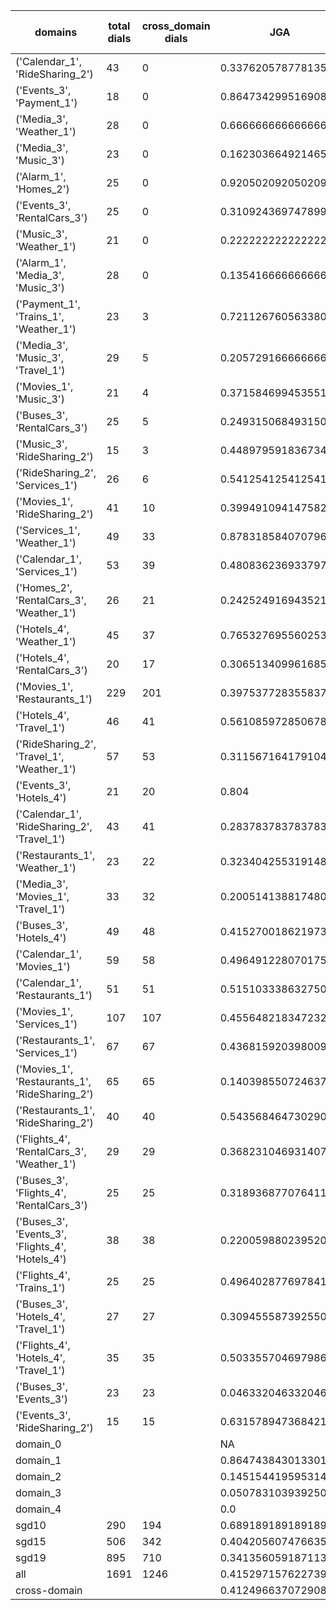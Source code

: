 | domains                                          |   total dials |   cross_domain dials | JGA                 | RSA                 | TA                  | CDTA                 |   total turns |   cross-domain turns |
|--------------------------------------------------|---------------|----------------------|---------------------|---------------------|---------------------|----------------------|---------------|----------------------|
| ('Calendar_1', 'RideSharing_2')                  |            43 |                    0 | 0.33762057877813506 | 0.5946449456975768  | 0.6945337620578779  | NA                   |           311 |                    0 |
| ('Events_3', 'Payment_1')                        |            18 |                    0 | 0.8647342995169082  | 0.9651411821009812  | 0.927536231884058   | NA                   |           207 |                    0 |
| ('Media_3', 'Weather_1')                         |            28 |                    0 | 0.6666666666666666  | 0.8697207678883069  | 0.8529411764705882  | NA                   |           204 |                    0 |
| ('Media_3', 'Music_3')                           |            23 |                    0 | 0.16230366492146597 | 0.3421521681298216  | 0.47643979057591623 | NA                   |           191 |                    0 |
| ('Alarm_1', 'Homes_2')                           |            25 |                    0 | 0.9205020920502092  | 0.9796992481203011  | 0.9581589958158996  | NA                   |           239 |                    0 |
| ('Events_3', 'RentalCars_3')                     |            25 |                    0 | 0.31092436974789917 | 0.5924501308144622  | 0.5658263305322129  | NA                   |           357 |                    0 |
| ('Music_3', 'Weather_1')                         |            21 |                    0 | 0.2222222222222222  | 0.6588591878469174  | 0.5906432748538012  | NA                   |           171 |                    0 |
| ('Alarm_1', 'Media_3', 'Music_3')                |            28 |                    0 | 0.13541666666666666 | 0.34500858801231993 | 0.4861111111111111  | NA                   |           288 |                    0 |
| ('Payment_1', 'Trains_1', 'Weather_1')           |            23 |                    3 | 0.7211267605633803  | 0.942885983355192   | 0.8169014084507042  | 1.0                  |           355 |                    3 |
| ('Media_3', 'Music_3', 'Travel_1')               |            29 |                    5 | 0.20572916666666666 | 0.3614195296075409  | 0.5234375           | 0.0                  |           384 |                    5 |
| ('Movies_1', 'Music_3')                          |            21 |                    4 | 0.37158469945355194 | 0.5740431822328379  | 0.6229508196721312  | 0.0                  |           183 |                    4 |
| ('Buses_3', 'RentalCars_3')                      |            25 |                    5 | 0.2493150684931507  | 0.6174360027759469  | 0.4602739726027397  | 0.0                  |           365 |                    5 |
| ('Music_3', 'RideSharing_2')                     |            15 |                    3 | 0.4489795918367347  | 0.7340425531914894  | 0.7278911564625851  | 0.0                  |           147 |                    3 |
| ('RideSharing_2', 'Services_1')                  |            26 |                    6 | 0.5412541254125413  | 0.809214862415555   | 0.7920792079207921  | 0.0                  |           303 |                    6 |
| ('Movies_1', 'RideSharing_2')                    |            41 |                   10 | 0.3994910941475827  | 0.671060547875066   | 0.7022900763358778  | 0.0                  |           393 |                   10 |
| ('Services_1', 'Weather_1')                      |            49 |                   33 | 0.8783185840707964  | 0.9736250838363515  | 0.9535398230088495  | 0.9791666666666666   |           452 |                   48 |
| ('Calendar_1', 'Services_1')                     |            53 |                   39 | 0.4808362369337979  | 0.7475492761207059  | 0.7735191637630662  | 0.16326530612244897  |           574 |                   49 |
| ('Homes_2', 'RentalCars_3', 'Weather_1')         |            26 |                   21 | 0.2425249169435216  | 0.547154216154216   | 0.44518272425249167 | 0.0                  |           301 |                   22 |
| ('Hotels_4', 'Weather_1')                        |            45 |                   37 | 0.7653276955602537  | 0.9507475907029482  | 0.9175475687103594  | 0.918918918918919    |           473 |                   37 |
| ('Hotels_4', 'RentalCars_3')                     |            20 |                   17 | 0.3065134099616858  | 0.5685849575233738  | 0.42528735632183906 | 0.17647058823529413  |           261 |                   17 |
| ('Movies_1', 'Restaurants_1')                    |           229 |                  201 | 0.39753772835583795 | 0.6394016561031175  | 0.5897537728355838  | 0.0                  |          2518 |                  269 |
| ('Hotels_4', 'Travel_1')                         |            46 |                   41 | 0.5610859728506787  | 0.8682876267804494  | 0.8076923076923077  | 0.5609756097560976   |           442 |                   41 |
| ('RideSharing_2', 'Travel_1', 'Weather_1')       |            57 |                   53 | 0.31156716417910446 | 0.6905887281598868  | 0.628731343283582   | 0.14102564102564102  |           536 |                   78 |
| ('Events_3', 'Hotels_4')                         |            21 |                   20 | 0.804               | 0.9567594266961356  | 0.836               | 0.65                 |           250 |                   20 |
| ('Calendar_1', 'RideSharing_2', 'Travel_1')      |            43 |                   41 | 0.28378378378378377 | 0.5779293962468177  | 0.5923423423423423  | 0.024390243902439025 |           444 |                   41 |
| ('Restaurants_1', 'Weather_1')                   |            23 |                   22 | 0.32340425531914896 | 0.7713810880477546  | 0.6680851063829787  | 0.13043478260869565  |           235 |                   23 |
| ('Media_3', 'Movies_1', 'Travel_1')              |            33 |                   32 | 0.20051413881748073 | 0.43514729505295563 | 0.5167095115681234  | 0.03125              |           389 |                   32 |
| ('Buses_3', 'Hotels_4')                          |            49 |                   48 | 0.41527001862197394 | 0.7618974972855129  | 0.6145251396648045  | 0.0                  |           537 |                   48 |
| ('Calendar_1', 'Movies_1')                       |            59 |                   58 | 0.4964912280701754  | 0.7401776176822559  | 0.7052631578947368  | 0.0                  |           570 |                   69 |
| ('Calendar_1', 'Restaurants_1')                  |            51 |                   51 | 0.5151033386327504  | 0.7886395824527137  | 0.7186009538950715  | 0.0                  |           629 |                   60 |
| ('Movies_1', 'Services_1')                       |           107 |                  107 | 0.45564821834723274 | 0.6694178613296257  | 0.6269901440485216  | 0.045454545454545456 |          1319 |                  198 |
| ('Restaurants_1', 'Services_1')                  |            67 |                   67 | 0.4368159203980099  | 0.6423908852921194  | 0.6119402985074627  | 0.0                  |          1005 |                  132 |
| ('Movies_1', 'Restaurants_1', 'RideSharing_2')   |            65 |                   65 | 0.1403985507246377  | 0.3738015985226939  | 0.42934782608695654 | 0.0                  |          1104 |                  173 |
| ('Restaurants_1', 'RideSharing_2')               |            40 |                   40 | 0.5435684647302904  | 0.8517994756680095  | 0.7966804979253111  | 0.0                  |           482 |                   40 |
| ('Flights_4', 'RentalCars_3', 'Weather_1')       |            29 |                   29 | 0.36823104693140796 | 0.6914334031981095  | 0.4693140794223827  | 0.17857142857142858  |           277 |                   56 |
| ('Buses_3', 'Flights_4', 'RentalCars_3')         |            25 |                   25 | 0.31893687707641194 | 0.6020009436135204  | 0.5049833887043189  | 0.0                  |           301 |                   47 |
| ('Buses_3', 'Events_3', 'Flights_4', 'Hotels_4') |            38 |                   38 | 0.22005988023952097 | 0.584735661033946   | 0.5374251497005988  | 0.05303030303030303  |           668 |                  132 |
| ('Flights_4', 'Trains_1')                        |            25 |                   25 | 0.49640287769784175 | 0.8883806892233858  | 0.737410071942446   | 0.56                 |           278 |                   25 |
| ('Buses_3', 'Hotels_4', 'Travel_1')              |            27 |                   27 | 0.30945558739255014 | 0.667764816202316   | 0.6446991404011462  | 0.018518518518518517 |           349 |                   54 |
| ('Flights_4', 'Hotels_4', 'Travel_1')            |            35 |                   35 | 0.5033557046979866  | 0.8883741746153934  | 0.7181208053691275  | 0.38235294117647056  |           447 |                   68 |
| ('Buses_3', 'Events_3')                          |            23 |                   23 | 0.04633204633204633 | 0.6103531058888196  | 0.4594594594594595  | 0.043478260869565216 |           259 |                   23 |
| ('Events_3', 'RideSharing_2')                    |            15 |                   15 | 0.631578947368421   | 0.9281249999999999  | 0.8223684210526315  | 0.0                  |           152 |                   15 |
| domain_0                                         |               |                      | NA                  | NA                  | NA                  | NA                   |             0 |                    0 |
| domain_1                                         |               |                      | 0.8647438430133018  | 0.9415328657342914  | 0.9117608323455815  | NA                   |          7593 |                    0 |
| domain_2                                         |               |                      | 0.14515441959531417 | 0.5596260200405523  | 0.4684771033013845  | 0.12956810631229235  |          9390 |                 1505 |
| domain_3                                         |               |                      | 0.05078310393925012 | 0.4152495030646267  | 0.45514950166112955 | 0.04421768707482993  |          2107 |                  294 |
| domain_4                                         |               |                      | 0.0                 | 0.36802849052194114 | 0.55                | 0.12962962962962962  |           260 |                   54 |
| sgd10                                            |           290 |                  194 | 0.6891891891891891  | 0.9230307099806098  | 0.8407335907335908  | 0.6611570247933884   |          3108 |                  242 |
| sgd15                                            |           506 |                  342 | 0.40420560747663553 | 0.6808068600987434  | 0.6709202012940331  | 0.05088495575221239  |          5564 |                  452 |
| sgd19                                            |           895 |                  710 | 0.3413560591871137  | 0.609457218973609   | 0.5692077168008991  | 0.027610008628127698 |         10678 |                 1159 |
| all                                              |          1691 |                 1246 | 0.415297157622739   | 0.6800300297465037  | 0.6420671834625323  | 0.11602806260118727  |         19350 |                 1853 |
| cross-domain                                     |               |                      | 0.41249663707290823 | 0.6832754283879517  | 0.6336427226257735  | 0.11602806260118727  |         14868 |                 1853 |
